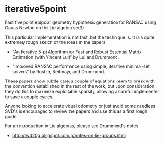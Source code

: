 # iterative5point
Fast five point epipolar geometry hypothesis generation for RANSAC using Gauss Newton on the Lie algebra se(3)

This particular implementation is not fast, but the technique is. It is a quite extremely rough sketch of the ideas in the papers

* "An Iterative 5-pt Algorithm for Fast and Robust Essential Matrix Estimation (with Vincent Lui)" by Lui and Drummond.

* "Improved RANSAC performance using simple, iterative minimal-set solvers" by Rosten, Reitmayr, and Drummond.

These papers show subtle care: a couple of equations seem to break with the convention established in the rest of the work, but upon consideration they do this to maximize exploitable sparsity, allowing a careful implementer to save a couple cycles. 

Anyone looking to accelerate visual odometry or just avoid some needless SVD's is encouraged to review the papers and use this as a first rough guide.

For an introduction to Lie algebras, please see Drummond's notes

* http://twd20g.blogspot.com/p/notes-on-lie-groups.html
